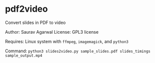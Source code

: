 # pdf2video
Convert slides in PDF to video

Author: Saurav Agarwal
License: GPL3 license

Requires: Linux system with `ffmpeg`, `imagemagick`, and `python3`

Command: `python3 slides2video.py sample_slides.pdf slides_timings sample_output.mp4`
